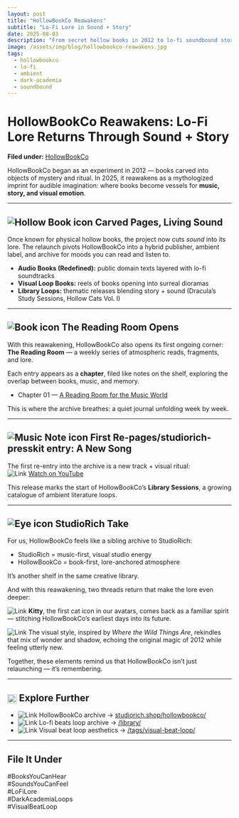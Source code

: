 ```yaml
---
layout: post
title: "HollowBookCo Reawakens"
subtitle: "Lo‑Fi Lore in Sound + Story"
date: 2025-08-03
description: "From secret hollow books in 2012 to lo-fi soundbound stories in 2025 — HollowBookCo is back as StudioRich’s literary-music imprint."
image: /assets/img/blog/hollowbookco-reawakens.jpg
tags:
  - hollowbookco
  - lo-fi
  - ambient
  - dark-academia
  - soundbound
---
```


# HollowBookCo Reawakens: Lo-Fi Lore Returns Through Sound + Story

**Filed under:** [HollowBookCo](https://studiorich.shop/hollowbookco/)

HollowBookCo began as an experiment in 2012 — books carved into objects of mystery and ritual. In 2025, it reawakens as a mythologized imprint for audible imagination: where books become vessels for **music, story, and visual emotion**.

---

## <img src="/assets/icons/hollow-book.svg" alt="Hollow Book icon" class="icon-sm" /> Carved Pages, Living Sound

Once known for physical hollow books, the project now cuts _sound_ into its lore. The relaunch pivots HollowBookCo into a hybrid publisher, ambient label, and archive for moods you can read and listen to.

- **Audio Books (Redefined):** public domain texts layered with lo-fi soundtracks
- **Visual Loop Books:** reels of books opening into surreal dioramas
- **Library Loops:** thematic releases blending story + sound (Dracula’s Study Sessions, Hollow Cats Vol. I)

---

## <img src="/assets/icons/book.svg" alt="Book icon" class="icon-sm" /> The Reading Room Opens

With this reawakening, HollowBookCo also opens its first ongoing corner:  
**The Reading Room** — a weekly series of atmospheric reads, fragments, and lore.

Each entry appears as a **chapter**, filed like notes on the shelf, exploring the overlap between books, music, and memory.

- Chapter 01 — [A Reading Room for the Music World](/reading-room/2025/08/02/chapter-01-reading-room.html)

This is where the archive breathes: a quiet journal unfolding week by week.

---

## <img src="/assets/icons/musicnote.svg" alt="Music Note icon" class="icon-sm" /> First Re-pages/studiorich-presskit entry: A New Song

The first re-entry into the archive is a new track + visual ritual:  
<img src="/assets/icons/youtube.svg" alt="Link" class="icon-sm" /> [Watch on YouTube](https://www.youtube.com/watch?v=5CYCmcvXMlM)

This release marks the start of HollowBookCo’s **Library Sessions**, a growing catalogue of ambient literature loops.

---

## <img src="/assets/icons/eye.svg" alt="Eye icon" class="icon-sm" /> StudioRich Take

For us, HollowBookCo feels like a sibling archive to StudioRich:

- StudioRich = music-first, visual studio energy
- HollowBookCo = book-first, lore-anchored atmosphere

It’s another shelf in the same creative library.

And with this reawakening, two threads return that make the lore even deeper:

<img src="/assets/icons/catpaws.svg" alt="Link" class="icon-sm"> **Kitty**, the first cat icon in our avatars, comes back as a familiar spirit — stitching HollowBookCo’s earliest days into its future.

<img src="/assets/icons/moon.svg" alt="Link" class="icon-sm"> The visual style, inspired by _Where the Wild Things Are_, rekindles that mix of wonder and shadow, echoing the original magic of 2012 while feeling utterly new.

Together, these elements remind us that HollowBookCo isn’t just relaunching — it’s remembering.

---

## <img src="/assets/icons/folder.svg" alt="Folder icon" style="width: 1em; vertical-align: middle; margin: 0px" /> Explore Further

- <img src="/assets/icons/hollow-book.svg" alt="Link" class="icon-sm"> HollowBookCo archive → [studiorich.shop/hollowbookco/](https://studiorich.shop/hollowbookco/)
- <img src="/assets/icons/headphones.svg" alt="Link" class="icon-sm"> Lo-fi beats loop archive → [/library/](/library/)
- <img src="/assets/icons/5-point-rounded-star.svg" alt="Link" class="icon-sm"> Visual beat loop aesthetics → [/tags/visual-beat-loop/](/tags/visual-beat-loop/)

---

## File It Under

#BooksYouCanHear  
#SoundsYouCanFeel  
#LoFiLore  
#DarkAcademiaLoops  
#VisualBeatLoop
